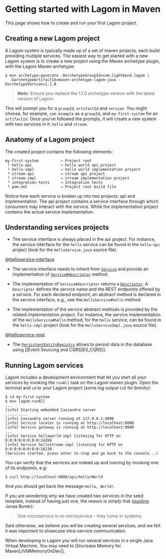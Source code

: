 # Getting started with Lagom in Maven

This page shows how to create and run your first Lagom project.

## Creating a new Lagom project

A Lagom system is typically made up of a set of maven projects, each build providing multiple services.  The easiest way to get started with a new Lagom system is to create a new project using the Maven archetype plugin, with the Lagom Maven archetype:

```
$ mvn archetype:generate -DarchetypeGroupId=com.lightbend.lagom \
  -DarchetypeArtifactId=maven-archetype-lagom-java -DarchetypeVersion=1.1.0
```

> **Note:** Ensure you replace the 1.1.0 archetype version with the latest version of Lagom.

This will prompt you for a `groupId`, `artifactId` and `version`.  You might choose, for example, `com.example` as a `groupId`, and `my-first-system` for an `artifactId`.  Once you've followed the prompts, it will create a new system with two services in it: `hello` and `stream`.

## Anatomy of a Lagom project

The created project contains the following elements:

```
my-first-system          → Project root
 └ hello-api             → hello world api project
 └ hello-impl            → hello world implementation project
 └ stream-api            → stream api project
 └ stream-impl           → stream implementation project
 └ integration-tests     → Integration tests
 └ pom.xml               → Project root build file
```

Notice how each service is broken up into two projects: api and implementation. The api project contains a service interface through which consumers may interact with the service. While the implementation project contains the actual service implementation.

## Understanding services projects

* The service interface is always placed in the api project. For instance, the service interface for the `hello` service can be found in the `hello-api` project (look for the `HelloService.java` source file).

@[helloservice-interface](code/sample/helloworld/api/HelloService.java)

* The service interface needs to inherit from [`Service`](api/index.html?com/lightbend/lagom/javadsl/api/Service.html) and provide an implementation of [`Service#descriptor`](api/index.html?com/lightbend/lagom/javadsl/api/Service.html#descriptor--) method.

* The implementation of `Service#descriptor` returns a [`Descriptor`](api/index.html?com/lightbend/lagom/javadsl/api/Descriptor.html). A `Descriptor` defines the service name and the REST endpoints offered by a service. For each declared endpoint, an abstract method is declared in the service interface, e.g., see the `HelloService#hello` method.

* The implementation of the service abstract methods is provided by the related implementation project. For instance, the service implementation of the `HelloService#hello` method, for the `hello` service, can be found in the `hello-impl` project (look for the `HelloServiceImpl.java` source file).

@[helloservice-impl](code/sample/helloworld/impl/HelloServiceImpl.java)

* The [`PersistentEntityRegistry`](api/index.html?com/lightbend/lagom/javadsl/persistence/PersistentEntityRegistry.html) allows to persist data in the database using [[Event Sourcing and CQRS|ES_CQRS]].

## Running Lagom services

Lagom includes a development environment that let you start all your services by invoking the `runAll` task on the Lagom maven plugin. Open the terminal and `cd` to your Lagom project (some log output cut for brevity):

```console
$ cd my-first-system
$ mvn lagom:runAll
...
[info] Starting embedded Cassandra server
..........
[info] Cassandra server running at 127.0.0.1:4000
[info] Service locator is running at http://localhost:8000
[info] Service gateway is running at http://localhost:9000
...
[info] Service helloworld-impl listening for HTTP on 0:0:0:0:0:0:0:0:24266
[info] Service hellostream-impl listening for HTTP on 0:0:0:0:0:0:0:0:26230
(Services started, press enter to stop and go back to the console...)
```

You can verify that the services are indeed up and running by invoking one of its endpoints, e.g:

```console
$ curl http://localhost:9000/api/hello/World
```

And you should get back the message `Hello, World!`.

If you are wondering why we have created two services in the seed template, instead of having just one, the reason is simply that ([quoting](https://twitter.com/jboner/status/699536472442011648) Jonas Bonér):

> One microservice is no microservice - they come in systems.

Said otherwise, we believe you will be creating several services, and we felt it was important to showcase intra-service communication.

When developing in Lagom you will run several services in a single Java Virtual Machine. You may need to [[Increase Memory for Maven|JVMMemoryOnDev]].